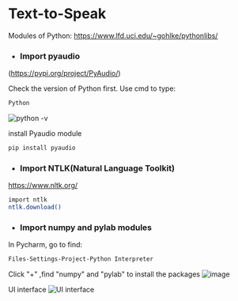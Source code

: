 # Text-to-Speak

Modules of Python:
https://www.lfd.uci.edu/~gohlke/pythonlibs/

* ### Import pyaudio
(https://pypi.org/project/PyAudio/)

Check the version of Python first. Use cmd to type:
```sh
Python
```
![python -v](https://user-images.githubusercontent.com/90267793/145693138-6a5253f0-6ca7-4b0c-9ba6-52e3b057eacf.png)

install Pyaudio module
```sh
pip install pyaudio
```

* ### Import NTLK(Natural Language Toolkit)
https://www.nltk.org/

```sh
import ntlk
ntlk.download()
```

* ### Import numpy and pylab modules

In Pycharm, go to find:

```sh
Files-Settings-Project-Python Interpreter
```

Click "+" ,find "numpy" and "pylab" to install the packages
![image](https://user-images.githubusercontent.com/90267793/145693405-a017faec-236e-4282-adae-70419ef9e6fe.png)


UI interface
![UI interface](https://user-images.githubusercontent.com/90267793/145732103-a14a94fa-7238-4b1d-8065-464f40cf03b6.png)
